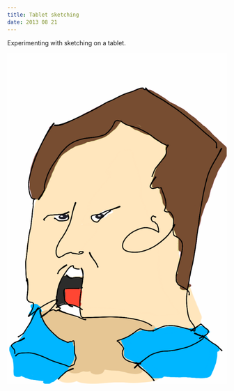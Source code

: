 ```yaml
---
title: Tablet sketching
date: 2013 08 21
---
```

Experimenting with sketching on a tablet.

![Silent head](images/sketch-001.png)
